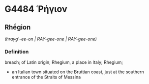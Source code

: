 # G4484 Ῥήγιον

## Rhḗgion

_(hrayg'-ee-on | RAY-gee-one | RAY-gee-one)_

### Definition

breach; of Latin origin; Rhegium, a place in Italy; Rhegium; 

- an Italian town situated on the Bruttian coast, just at the southern entrance of the Straits of Messina
